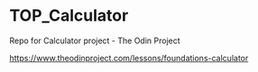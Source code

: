 # TOP_Calculator
Repo for Calculator project - The Odin Project

https://www.theodinproject.com/lessons/foundations-calculator
